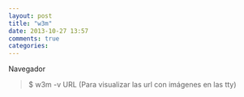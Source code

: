 ```yaml
---
layout: post
title: "w3m"
date: 2013-10-27 13:57
comments: true
categories: 
---
```

Navegador

>$ w3m -v URL (Para visualizar las url con imágenes en las tty)

